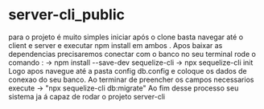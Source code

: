 # server-cli_public
para o projeto é muito simples iniciar após o clone basta navegar até o client e server e executar npm install em ambos .
Apos baixar as dependencias precisaremos conectar com o banco no seu terminal rode o comando : 
-> npm install --save-dev sequelize-cli 
-> npx sequelize-cli init 
Logo apos navegue até a pasta config db.config e coloque os dados de conexao do seu banco. 
Ao terminar de preencher os campos necessarios execute 
-> "npx sequelize-cli db:migrate" 
Ao fim desse processo seu sistema ja á capaz de rodar o projeto server-cli
